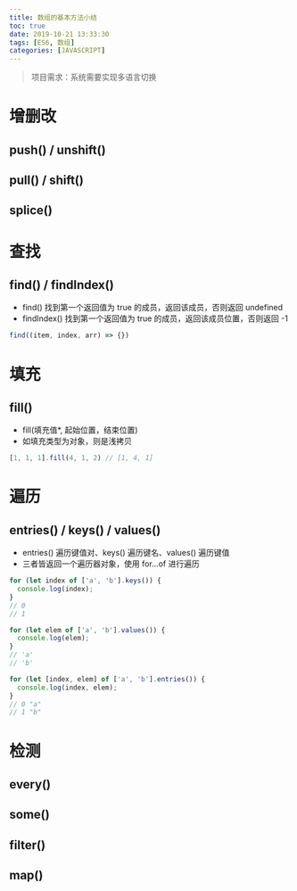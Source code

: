 ```yaml
---
title: 数组的基本方法小结
toc: true
date: 2019-10-21 13:33:30
tags: [ES6, 数组]
categories: [JAVASCRIPT]
---
```


> 项目需求：系统需要实现多语言切换
<!-- more -->
# 增删改
## push() / unshift()

## pull() / shift()

## splice()

# 查找
## find() / findIndex()
* find() 找到第一个返回值为 true 的成员，返回该成员，否则返回 undefined
* findIndex() 找到第一个返回值为 true 的成员，返回该成员位置，否则返回 -1
```js
find((item, index, arr) => {})

```

# 填充
## fill()
* fill(填充值*, 起始位置，结束位置)
* 如填充类型为对象，则是浅拷贝
```js
[1, 1, 1].fill(4, 1, 2) // [1, 4, 1]
```

# 遍历
## entries() / keys() / values()
* entries() 遍历键值对、keys() 遍历键名、values() 遍历键值
* 三者皆返回一个遍历器对象，使用 for...of 进行遍历
```js
for (let index of ['a', 'b'].keys()) {
  console.log(index);
}
// 0
// 1

for (let elem of ['a', 'b'].values()) {
  console.log(elem);
}
// 'a'
// 'b'

for (let [index, elem] of ['a', 'b'].entries()) {
  console.log(index, elem);
}
// 0 "a"
// 1 "b"
```


# 检测
## every()

## some()

## filter()

## map()